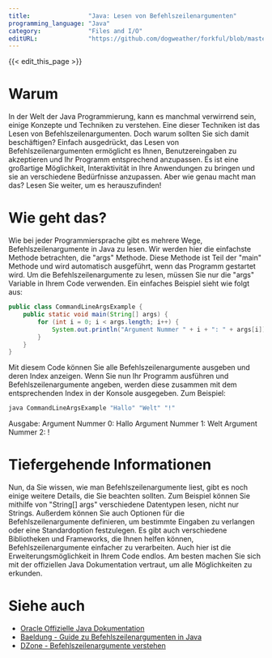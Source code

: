 ```yaml
---
title:                "Java: Lesen von Befehlszeilenargumenten"
programming_language: "Java"
category:             "Files and I/O"
editURL:              "https://github.com/dogweather/forkful/blob/master/content/de/java/reading-command-line-arguments.md"
---
```


{{< edit_this_page >}}

# Warum

In der Welt der Java Programmierung, kann es manchmal verwirrend sein, einige Konzepte und Techniken zu verstehen. Eine dieser Techniken ist das Lesen von Befehlszeilenargumenten. Doch warum sollten Sie sich damit beschäftigen? Einfach ausgedrückt, das Lesen von Befehlszeilenargumenten ermöglicht es Ihnen, Benutzereingaben zu akzeptieren und Ihr Programm entsprechend anzupassen. Es ist eine großartige Möglichkeit, Interaktivität in Ihre Anwendungen zu bringen und sie an verschiedene Bedürfnisse anzupassen. Aber wie genau macht man das? Lesen Sie weiter, um es herauszufinden!

# Wie geht das?

Wie bei jeder Programmiersprache gibt es mehrere Wege, Befehlszeilenargumente in Java zu lesen. Wir werden hier die einfachste Methode betrachten, die "args" Methode. Diese Methode ist Teil der "main" Methode und wird automatisch ausgeführt, wenn das Programm gestartet wird. Um die Befehlszeilenargumente zu lesen, müssen Sie nur die "args" Variable in Ihrem Code verwenden. Ein einfaches Beispiel sieht wie folgt aus:

```Java
public class CommandLineArgsExample {
    public static void main(String[] args) {
        for (int i = 0; i < args.length; i++) {
            System.out.println("Argument Nummer " + i + ": " + args[i]);
        }
    }    
}
```
Mit diesem Code können Sie alle Befehlszeilenargumente ausgeben und deren Index anzeigen. Wenn Sie nun Ihr Programm ausführen und Befehlszeilenargumente angeben, werden diese zusammen mit dem entsprechenden Index in der Konsole ausgegeben. Zum Beispiel:

```Java
java CommandLineArgsExample "Hallo" "Welt" "!" 
```

Ausgabe: 
Argument Nummer 0: Hallo
Argument Nummer 1: Welt
Argument Nummer 2: !

# Tiefergehende Informationen

Nun, da Sie wissen, wie man Befehlszeilenargumente liest, gibt es noch einige weitere Details, die Sie beachten sollten. Zum Beispiel können Sie mithilfe von "String[] args" verschiedene Datentypen lesen, nicht nur Strings. Außerdem können Sie auch Optionen für die Befehlszeilenargumente definieren, um bestimmte Eingaben zu verlangen oder eine Standardoption festzulegen. Es gibt auch verschiedene Bibliotheken und Frameworks, die Ihnen helfen können, Befehlszeilenargumente einfacher zu verarbeiten. Auch hier ist die Erweiterungsmöglichkeit in Ihrem Code endlos. Am besten machen Sie sich mit der offiziellen Java Dokumentation vertraut, um alle Möglichkeiten zu erkunden.

# Siehe auch

- [Oracle Offizielle Java Dokumentation](https://docs.oracle.com/javase/tutorial/essential/environment/cmdLineArgs.html)
- [Baeldung - Guide zu Befehlszeilenargumenten in Java](https://www.baeldung.com/java-command-line-arguments)
- [DZone - Befehlszeilenargumente verstehen](https://dzone.com/articles/java-command-line-arguments-how-to-parse-and-use-th)